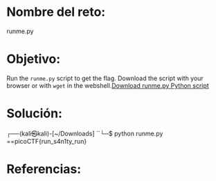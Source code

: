 # Nombre del reto:
runme.py
# Objetivo:
Run the `runme.py` script to get the flag. Download the script with your browser or with `wget` in the webshell.[Download runme.py Python script](https://artifacts.picoctf.net/c/86/runme.py)
# Solución:
┌──(kali㉿kali)-[~/Downloads]
``└─$ python runme.py 
==picoCTF{run_s4n1ty_run}

# Referencias:
